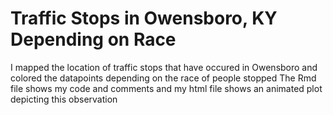 # Traffic Stops in Owensboro, KY Depending on Race
I mapped the location of traffic stops that have occured in Owensboro and colored the datapoints depending on the race of people stopped
The Rmd file shows my code and comments and my html file shows an animated plot depicting this observation
